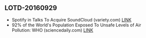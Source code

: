 ## LOTD-20160929
-  Spotify in Talks To Acquire SoundCloud   (variety.com)  [LINK](https://entertainment.slashdot.org/story/16/09/28/2125209/spotify-in-talks-to-acquire-soundcloud)
-  92% of the World's Population Exposed To Unsafe Levels of Air Pollution: WHO  (sciencedaily.com)  [LINK](https://science.slashdot.org/story/16/09/28/2216204/92-of-the-worlds-population-exposed-to-unsafe-levels-of-air-pollution-who)